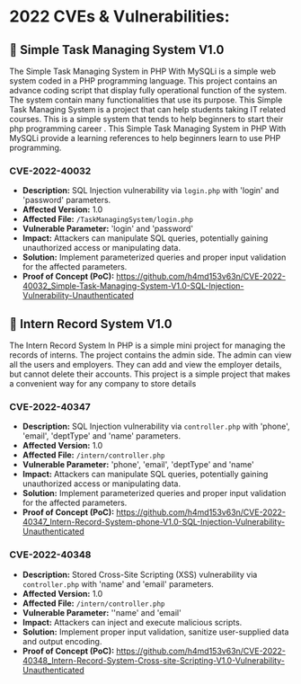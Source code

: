 # 2022 CVEs & Vulnerabilities:

## 🎯 Simple Task Managing System V1.0
The Simple Task Managing System in PHP With MySQLi is a simple web system coded in a PHP programming language. This project contains an advance coding script that display fully operational function of the system. The system contain many functionalities that use its purpose. This Simple Task Managing System is a project that can help students taking IT related courses. This is a simple system that tends to help beginners to start their php programming career . This Simple Task Managing System in PHP With MySQLi provide a learning references to help beginners learn to use PHP programming.

### CVE-2022-40032
+ **Description:** SQL Injection vulnerability via `login.php` with 'login' and 'password' parameters.
+ **Affected Version:** 1.0
+ **Affected File:** `/TaskManagingSystem/login.php`
+ **Vulnerable Parameter:** 'login' and 'password'
+ **Impact:** Attackers can manipulate SQL queries, potentially gaining unauthorized access or manipulating data.
+ **Solution:** Implement parameterized queries and proper input validation for the affected parameters.
+ **Proof of Concept (PoC):** https://github.com/h4md153v63n/CVE-2022-40032_Simple-Task-Managing-System-V1.0-SQL-Injection-Vulnerability-Unauthenticated

## 🎯 Intern Record System V1.0
The Intern Record System In PHP is a simple mini project for managing the records of interns. The project contains the admin side. The admin can view all the users and employers. They can add and view the employer details, but cannot delete their accounts. This project is a simple project that makes a convenient way for any company to store details

### CVE-2022-40347
+ **Description:** SQL Injection vulnerability via `controller.php` with 'phone', 'email', 'deptType' and 'name' parameters.
+ **Affected Version:** 1.0
+ **Affected File:** `/intern/controller.php`
+ **Vulnerable Parameter:** 'phone', 'email', 'deptType' and 'name'
+ **Impact:** Attackers can manipulate SQL queries, potentially gaining unauthorized access or manipulating data.
+ **Solution:** Implement parameterized queries and proper input validation for the affected parameters.
+ **Proof of Concept (PoC):** https://github.com/h4md153v63n/CVE-2022-40347_Intern-Record-System-phone-V1.0-SQL-Injection-Vulnerability-Unauthenticated

### CVE-2022-40348
+ **Description:** Stored Cross-Site Scripting (XSS) vulnerability via `controller.php` with 'name' and 'email' parameters.
+ **Affected Version:** 1.0
+ **Affected File:** `/intern/controller.php`
+ **Vulnerable Parameter:** ''name' and 'email'
+ **Impact:** Attackers can inject and execute malicious scripts.
+ **Solution:** Implement proper input validation, sanitize user-supplied data and output encoding.
+ **Proof of Concept (PoC):** https://github.com/h4md153v63n/CVE-2022-40348_Intern-Record-System-Cross-site-Scripting-V1.0-Vulnerability-Unauthenticated

